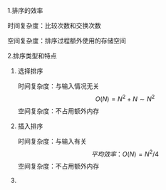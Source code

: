 1.排序的效率

时间复杂度：比较次数和交换次数

空间复杂度：排序过程额外使用的存储空间

 

2.排序类型和特点

1. 选择排序

   时间复杂度：与输入情况无关
   $$
   O(N) = N^2 + N \sim N^2
   $$
   空间复杂度：不占用额外内存

2. 插入排序

   时间复杂度：与输入有关
   $$
   平均效率：O(N) = N^2/4
   $$
   空间复杂度：不占用额外内存

3. 